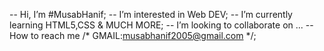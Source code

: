 --  Hi, I’m #MusabHanif;
--  I’m interested in Web DEV;
--  I’m currently learning HTML5,CSS & MUCH MORE;
--  I’m looking to collaborate on ...
--  How to reach me /* GMAIL:musabhanif2005@gmail.com */;

<!---
MusabHanif/MusabHanif is a ✨ special ✨ repository because its `README.md` (this file) appears on your GitHub profile.
You can click the Preview link to take a look at your changes.
--->
